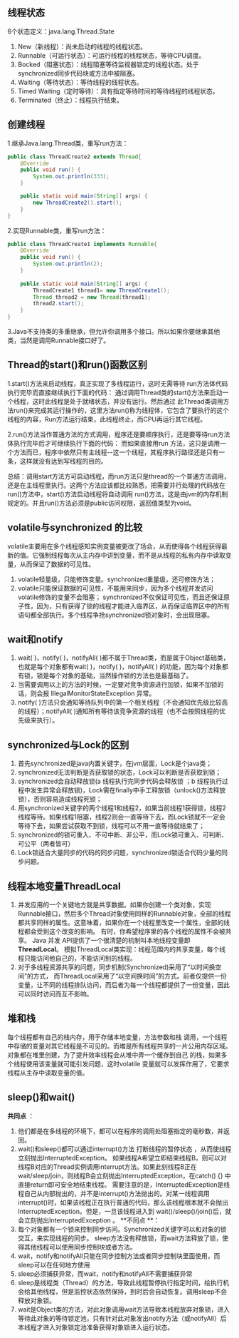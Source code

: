 ## 线程状态
6个状态定义：java.lang.Thread.State
1. New（新线程）：尚未启动的线程的线程状态。
2. Runnable（可运行状态）：可运行线程的线程状态，等待CPU调度。
3. Bocked（阻塞状态）：线程阻塞等待监视器锁定的线程状态。处于synchronized同步代码块或方法中被阻塞。
4. Waiting（等待状态）：等待线程的线程状态。
5. Timed Waiting（定时等待）：具有指定等待时间的等待线程的线程状态。
6. Terminated（终止）：线程执行结束。

## 创建线程
1.继承Java.lang.Thread类，重写run方法：
```java
public class ThreadCreate2 extends Thread{
	@Override
	public void run() {
		System.out.println(333);
	}

	public static void main(String[] args) {
		new ThreadCreate2().start();
	}
}
```
2.实现Runnable类，重写run方法：
```java
public class ThreadCreate1 implements Runnable{
	@Override
	public void run() {
		System.out.println(2);
	}
	
	public static void main(String[] args) {
		ThreadCreate1 thread1= new ThreadCreate1();
		Thread thread2 = new Thread(thread1);
		thread2.start();
	}
}
```
3.Java不支持类的多重继承，但允许你调用多个接口。所以如果你要继承其他类，当然是调用Runnable接口好了。
## Thread的start()和run()函数区别
1.start()方法来启动线程，真正实现了多线程运行，这时无需等待
run方法体代码执行完毕而直接继续执行下面的代码： 通过调用Thread类的start()方法来启动一个线程，这时此线程是处于就绪状态，并没有运行。然后通过
此Thread类调用方法run()来完成其运行操作的，这里方法run()称为线程体，它包含了要执行的这个线程的内容，Run方法运行结束，此线程终止，而CPU再运行其它线程。

2.run()方法当作普通方法的方式调用，程序还是要顺序执行，还是要等待run方法体执行完毕后才可继续执行下面的代码： 而如果直接用run
方法，这只是调用一个方法而已，程序中依然只有主线程--这一个线程，其程序执行路径还是只有一条，这样就没有达到写线程的目的。

总结：调用start方法方可启动线程，而run方法只是thread的一个普通方法调用，还是在主线程里执行。这两个方法应该都比较熟悉，把需要并行处理的代码放在run()方法中，start()方法启动线程将自动调用 run()方法，这是由jvm的内存机制规定的。并且run()方法必须是public访问权限，返回值类型为void。

## volatile与synchronized 的比较
volatile主要用在多个线程感知实例变量被更改了场合，从而使得各个线程获得最新的值。它强制线程每次从主内存中讲到变量，而不是从线程的私有内存中读取变量，从而保证了数据的可见性。
1. volatile轻量级，只能修饰变量。synchronized重量级，还可修饰方法；
2. volatile只能保证数据的可见性，不能用来同步，因为多个线程并发访问volatile修饰的变量不会阻塞；
synchronized不仅保证可见性，而且还保证原子性，因为，只有获得了锁的线程才能进入临界区，从而保证临界区中的所有语句都全部执行。多个线程争抢synchronized锁对象时，会出现阻塞。

## wait和notify
1. wait( )，notify( )，notifyAll( )都不属于Thread类，而是属于Object基础类，也就是每个对象都有wait( )，notify( )，notifyAll( ) 的功能，因为每个对象都有锁，锁是每个对象的基础，当然操作锁的方法也是最基础了。
2. 当需要调用以上的方法的时候，一定要对竞争资源进行加锁，如果不加锁的话，则会报 IllegalMonitorStateException 异常。
3. notify( )方法只会通知等待队列中的第一个相关线程（不会通知优先级比较高的线程）；notifyAll( )通知所有等待该竞争资源的线程（也不会按照线程的优先级来执行）。

## synchronized与Lock的区别
1. 首先synchronized是java内置关键字，在jvm层面，Lock是个java类；
2. synchronized无法判断是否获取锁的状态，Lock可以判断是否获取到锁；
3. synchronized会自动释放锁(a 线程执行完同步代码会释放锁 ；b 线程执行过程中发生异常会释放锁)，Lock需在finally中手工释放锁（unlock()方法释放锁），否则容易造成线程死锁；
4. 用synchronized关键字的两个线程1和线程2，如果当前线程1获得锁，线程2线程等待。如果线程1阻塞，线程2则会一直等待下去，而Lock锁就不一定会等待下去，如果尝试获取不到锁，线程可以不用一直等待就结束了；
5. synchronized的锁可重入、不可中断、非公平，而Lock锁可重入、可判断、可公平（两者皆可）
6. Lock锁适合大量同步的代码的同步问题，synchronized锁适合代码少量的同步问题。

## 线程本地变量ThreadLocal
1. 并发应用的一个关键地方就是共享数据。如果你创建一个类对象，实现Runnable接口，然后多个Thread对象使用同样的Runnable对象，全部的线程都共享同样的属性。这意味着，如果你在一个线程里改变一个属性，全部的线程都会受到这个改变的影响。
有时，你希望程序里的各个线程的属性不会被共享。 Java 并发 API提供了一个很清楚的机制叫本地线程变量即**ThreadLocal**。
模拟ThreadLocal类实现：线程范围内的共享变量，每个线程只能访问他自己的，不能访问别的线程。
2. 对于多线程资源共享的问题，同步机制(Synchronized)采用了“以时间换空间”的方式，
  而ThreadLocal采用了“以空间换时间”的方式。前者仅提供一份变量，让不同的线程排队访问，而后者为每一个线程都提供了一份变量，因此可以同时访问而互不影响。

## 堆和栈
每个线程都有自己的栈内存，用于存储本地变量，方法参数和栈 调用，一个线程中存储的变量对其它线程是不可见的。而堆是所有线程共享的一片公用内存区域。对象都在堆里创建，为了提升效率线程会从堆中弄一个缓存到自己 的栈，如果多个线程使用该变量就可能引发问题，这时volatile 变量就可以发挥作用了，它要求线程从主存中读取变量的值。

## sleep()和wait()
**共同点** ： 
1. 他们都是在多线程的环境下，都可以在程序的调用处阻塞指定的毫秒数，并返回。 
2. wait()和sleep()都可以通过interrupt()方法 打断线程的暂停状态 ，从而使线程立刻抛出InterruptedException。 
如果线程A希望立即结束线程B，则可以对线程B对应的Thread实例调用interrupt方法。如果此刻线程B正在wait/sleep/join，则线程B会立刻抛出InterruptedException，在catch() {} 中直接return即可安全地结束线程。 
需要注意的是，InterruptedException是线程自己从内部抛出的，并不是interrupt()方法抛出的。对某一线程调用 interrupt()时，如果该线程正在执行普通的代码，那么该线程根本就不会抛出InterruptedException。但是，一旦该线程进入到 wait()/sleep()/join()后，就会立刻抛出InterruptedException 。 
**不同点 **：  
1. 每个对象都有一个锁来控制同步访问。Synchronized关键字可以和对象的锁交互，来实现线程的同步。 
sleep方法没有释放锁，而wait方法释放了锁，使得其他线程可以使用同步控制块或者方法。 
2. wait，notify和notifyAll只能在同步控制方法或者同步控制块里面使用，而sleep可以在任何地方使用 
3. sleep必须捕获异常，而wait，notify和notifyAll不需要捕获异常 
4. sleep是线程类（Thread）的方法，导致此线程暂停执行指定时间，给执行机会给其他线程，但是监控状态依然保持，到时后会自动恢复。调用sleep不会释放对象锁。
5. wait是Object类的方法，对此对象调用wait方法导致本线程放弃对象锁，进入等待此对象的等待锁定池，只有针对此对象发出notify方法（或notifyAll）后本线程才进入对象锁定池准备获得对象锁进入运行状态。
